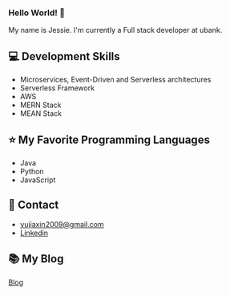 ### Hello World! 👋

My name is Jessie. I'm currently a Full stack developer at ubank.

## 💻 Development Skills

- Microservices, Event-Driven and Serverless architectures
- Serverless Framework
- AWS
- MERN Stack
- MEAN Stack

## ⭐ My Favorite Programming Languages

- Java
- Python
- JavaScript

## 🔗 Contact

- yujiaxin2009@gmail.com
- [Linkedin](https://www.linkedin.com/in/jiaxinyu/)

## 📚 My Blog

[Blog](https://jessieyu1.hashnode.dev/)

